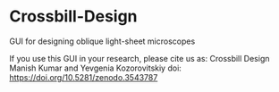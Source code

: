# Crossbill-Design
GUI for designing oblique light-sheet microscopes


If you use this GUI in your research, please cite us as:
Crossbill Design
Manish Kumar and Yevgenia Kozorovitskiy
doi: https://doi.org/10.5281/zenodo.3543787

